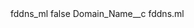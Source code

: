 <?xml version="1.0" encoding="UTF-8"?>
<CustomMetadata xmlns="http://soap.sforce.com/2006/04/metadata" xmlns:xsi="http://www.w3.org/2001/XMLSchema-instance" xmlns:xsd="http://www.w3.org/2001/XMLSchema">
    <label>fddns_ml</label>
    <protected>false</protected>
    <values>
        <field>Domain_Name__c</field>
        <value xsi:type="xsd:string">fddns.ml</value>
    </values>
</CustomMetadata>
